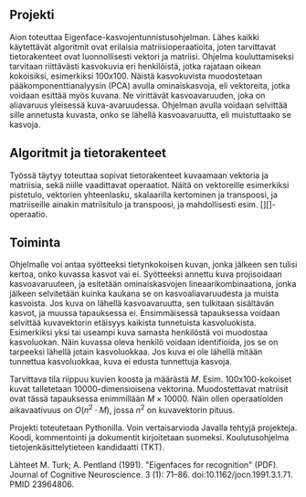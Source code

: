 ## Projekti
Aion toteuttaa Eigenface-kasvojentunnistusohjelman. Lähes kaikki käytettävät algoritmit ovat erilaisia matriisioperaatioita, joten tarvittavat tietorakenteet ovat luonnollisesti vektori ja matriisi. Ohjelma kouluttamiseksi tarvitaan riittävästi kasvokuvia eri henkilöistä, jotka rajataan oikean kokoisiksi, esimerkiksi 100x100. Näistä kasvokuvista muodostetaan pääkomponenttianalyysin (PCA) avulla ominaiskasvoja, eli vektoreita, jotka voidaan esittää myös kuvana. Ne virittävät kasvoavaruuden, joka on aliavaruus yleisessä kuva-avaruudessa. Ohjelman avulla voidaan selvittää sille annetusta kuvasta, onko se lähellä kasvoavaruutta, eli muistuttaako se kasvoja.

## Algoritmit ja tietorakenteet
Työssä täytyy toteuttaa sopivat tietorakenteet kuvaamaan vektoria ja matriisia, sekä niille vaadittavat operaatiot. Näitä on vektoreille esimerkiksi pistetulo, vektorien yhteenlasku, skalaarilla kertominen ja transpoosi, ja matriiseille ainakin matriisitulo ja transpoosi, ja mahdollisesti esim. [][]-operaatio.

## Toiminta
Ohjelmalle voi antaa syötteeksi tietynkokoisen kuvan, jonka jälkeen sen tulisi kertoa, onko kuvassa kasvot vai ei. Syötteeksi annettu kuva projisoidaan kasvoavaruuteen, ja esitetään ominaiskasvojen lineaarikombinaationa, jonka jälkeen selvitetään kuinka kaukana se on kasvoaliavaruudesta ja muista kasvoista. Jos kuva on lähellä kasvoavaruutta, sen tulkitaan sisältävän kasvot, ja muussa tapauksessa ei. Ensimmäisessä tapauksessa voidaan selvittää kuvavektorin etäisyys kaikista tunnetuista kasvoluokista. Esimerkiksi yksi tai useampi kuva samasta henkilöstä voi muodostaa kasvoluokan. Näin kuvassa oleva henkilö voidaan identifioida, jos se on tarpeeksi lähellä jotain kasvoluokkaa. Jos kuva ei ole lähellä mitään tunnettua kasvoluokkaa, kuva ei edusta tunnettuja kasvoja.

Tarvittava tila riippuu kuvien koosta ja määrästä $M$. Esim. 100x100-kokoiset kuvat talletetaan 10000-dimensioisena vektorina. Muodostettavat matriisit ovat tässä tapauksessa enimmillään $M \times 10000$. Näin ollen operaatioiden aikavaativuus on $O(n^2 \cdot M)$, jossa $n^2$ on kuvavektorin pituus.

Projekti toteutetaan Pythonilla. Voin vertaisarvioda Javalla tehtyjä projekteja. Koodi, kommentointi ja dokumentit kirjoitetaan suomeksi. Koulutusohjelma tietojenkäsittelytieteen kandidaatti (TKT).

Lähteet
M. Turk; A. Pentland (1991). "Eigenfaces for recognition" (PDF). Journal of Cognitive Neuroscience. 3 (1): 71–86. doi:10.1162/jocn.1991.3.1.71. PMID 23964806.
